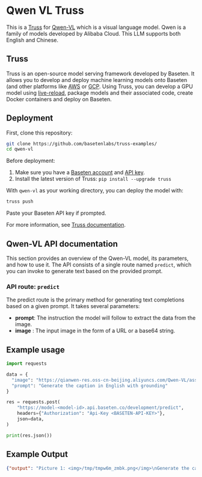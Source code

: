 # Qwen VL Truss

This is a [Truss](https://truss.baseten.co/) for [Qwen-VL](https://huggingface.co/Qwen/Qwen-VL) which is a visual language model. Qwen is a family of models developed by Alibaba Cloud. This LLM supports both English and Chinese.

## Truss

Truss is an open-source model serving framework developed by Baseten. It allows you to develop and deploy machine learning models onto Baseten (and other platforms like [AWS](https://truss.baseten.co/deploy/aws) or [GCP](https://truss.baseten.co/deploy/gcp). Using Truss, you can develop a GPU model using [live-reload](https://baseten.co/blog/technical-deep-dive-truss-live-reload), package models and their associated code, create Docker containers and deploy on Baseten.


## Deployment

First, clone this repository:

```sh
git clone https://github.com/basetenlabs/truss-examples/
cd qwen-vl
```

Before deployment:

1. Make sure you have a [Baseten account](https://app.baseten.co/signup) and [API key](https://app.baseten.co/settings/account/api_keys).
2. Install the latest version of Truss: `pip install --upgrade truss`

With `qwen-vl` as your working directory, you can deploy the model with:

```sh
truss push
```

Paste your Baseten API key if prompted.

For more information, see [Truss documentation](https://truss.baseten.co).


## Qwen-VL API documentation

This section provides an overview of the Qwen-VL model, its parameters, and how to use it. The API consists of a single route named  `predict`, which you can invoke to generate text based on the provided prompt.

### API route: `predict`

The predict route is the primary method for generating text completions based on a given prompt. It takes several parameters:

- __prompt__: The instruction the model will follow to extract the data from the image.
- __image__ : The input image in the form of a URL or a base64 string.


## Example usage

```python
import requests

data = {
  "image": "https://qianwen-res.oss-cn-beijing.aliyuncs.com/Qwen-VL/assets/demo.jpeg",
  "prompt": "Generate the caption in English with grounding"
}

res = requests.post(
    "https://model-<model-id>.api.baseten.co/development/predict",
    headers={"Authorization": "Api-Key <BASETEN-API-KEY>"},
    json=data,
)

print(res.json())
```

## Example Output

```json
{"output": "Picture 1: <img>/tmp/tmpw6m_zmbk.png</img>\nGenerate the caption in English with grounding<ref> A maltese dog</ref><box>(385,361),(783,934)</box> in a flower garden<|endoftext|>"}
```
